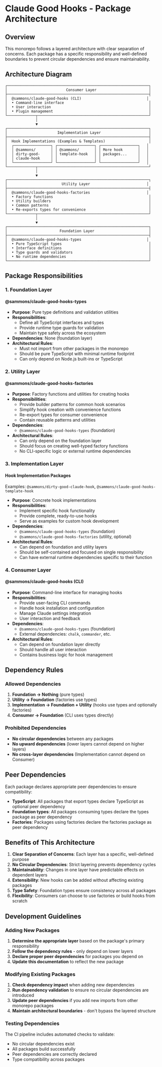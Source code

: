 # Claude Good Hooks - Package Architecture

## Overview

This monorepo follows a layered architecture with clear separation of concerns. Each package has a specific responsibility and well-defined boundaries to prevent circular dependencies and ensure maintainability.

## Architecture Diagram

```
┌─────────────────────────────────────────────────────────────────┐
│                           Consumer Layer                        │
├─────────────────────────────────────────────────────────────────┤
│  @sammons/claude-good-hooks (CLI)                              │
│  • Command-line interface                                       │
│  • User interaction                                             │
│  • Plugin management                                            │
└─────────────┬───────────────────────────────────────────────────┘
              │
              ▼
┌─────────────────────────────────────────────────────────────────┐
│                       Implementation Layer                      │
├─────────────────────────────────────────────────────────────────┤
│  Hook Implementations (Examples & Templates)                    │
│  ┌─────────────────┐ ┌─────────────────┐ ┌─────────────────┐   │
│  │ @sammons/       │ │ @sammons/       │ │ More hook       │   │
│  │ dirty-good-     │ │ template-hook   │ │ packages...     │   │
│  │ claude-hook     │ │                 │ │                 │   │
│  └─────────────────┘ └─────────────────┘ └─────────────────┘   │
└─────────────┬───────────────────────────────────────────────────┘
              │
              ▼
┌─────────────────────────────────────────────────────────────────┐
│                         Utility Layer                          │
├─────────────────────────────────────────────────────────────────┤
│  @sammons/claude-good-hooks-factories                          │
│  • Factory functions                                            │
│  • Utility builders                                             │
│  • Common patterns                                              │
│  • Re-exports types for convenience                             │
└─────────────┬───────────────────────────────────────────────────┘
              │
              ▼
┌─────────────────────────────────────────────────────────────────┐
│                        Foundation Layer                         │
├─────────────────────────────────────────────────────────────────┤
│  @sammons/claude-good-hooks-types                              │
│  • Pure TypeScript types                                        │
│  • Interface definitions                                        │
│  • Type guards and validators                                   │
│  • No runtime dependencies                                      │
└─────────────────────────────────────────────────────────────────┘
```

## Package Responsibilities

### 1. Foundation Layer

#### @sammons/claude-good-hooks-types
- **Purpose**: Pure type definitions and validation utilities
- **Responsibilities**:
  - Define all TypeScript interfaces and types
  - Provide runtime type guards for validation
  - Maintain type safety across the ecosystem
- **Dependencies**: None (foundation layer)
- **Architectural Rules**:
  - Must not import from other packages in the monorepo
  - Should be pure TypeScript with minimal runtime footprint
  - Can only depend on Node.js built-ins or TypeScript

### 2. Utility Layer

#### @sammons/claude-good-hooks-factories  
- **Purpose**: Factory functions and utilities for creating hooks
- **Responsibilities**:
  - Provide builder patterns for common hook scenarios
  - Simplify hook creation with convenience functions
  - Re-export types for consumer convenience
  - Contain reusable patterns and utilities
- **Dependencies**: 
  - `@sammons/claude-good-hooks-types` (foundation)
- **Architectural Rules**:
  - Can only depend on the foundation layer
  - Should focus on creating well-typed factory functions
  - No CLI-specific logic or external runtime dependencies

### 3. Implementation Layer

#### Hook Implementation Packages
Examples: `@sammons/dirty-good-claude-hook`, `@sammons/claude-good-hooks-template-hook`

- **Purpose**: Concrete hook implementations
- **Responsibilities**:
  - Implement specific hook functionality
  - Provide complete, ready-to-use hooks
  - Serve as examples for custom hook development
- **Dependencies**: 
  - `@sammons/claude-good-hooks-types` (foundation)
  - `@sammons/claude-good-hooks-factories` (utility, optional)
- **Architectural Rules**:
  - Can depend on foundation and utility layers
  - Should be self-contained and focused on single responsibility
  - Can have external runtime dependencies specific to their function

### 4. Consumer Layer

#### @sammons/claude-good-hooks (CLI)
- **Purpose**: Command-line interface for managing hooks
- **Responsibilities**:
  - Provide user-facing CLI commands
  - Handle hook installation and configuration
  - Manage Claude settings integration
  - User interaction and feedback
- **Dependencies**: 
  - `@sammons/claude-good-hooks-types` (foundation)
  - External dependencies: `chalk`, `commander`, etc.
- **Architectural Rules**:
  - Can depend on foundation layer directly
  - Should handle all user interaction
  - Contains business logic for hook management

## Dependency Rules

### Allowed Dependencies

1. **Foundation → Nothing** (pure types)
2. **Utility → Foundation** (factories use types)
3. **Implementation → Foundation + Utility** (hooks use types and optionally factories)  
4. **Consumer → Foundation** (CLI uses types directly)

### Prohibited Dependencies

- **No circular dependencies** between any packages
- **No upward dependencies** (lower layers cannot depend on higher layers)
- **No cross-layer dependencies** (Implementation cannot depend on Consumer)

## Peer Dependencies

Each package declares appropriate peer dependencies to ensure compatibility:

- **TypeScript**: All packages that export types declare TypeScript as optional peer dependency
- **Foundation types**: All packages consuming types declare the types package as peer dependency
- **Factories**: Packages using factories declare the factories package as peer dependency

## Benefits of This Architecture

1. **Clear Separation of Concerns**: Each layer has a specific, well-defined purpose
2. **No Circular Dependencies**: Strict layering prevents dependency cycles
3. **Maintainability**: Changes in one layer have predictable effects on dependent layers
4. **Extensibility**: New hooks can be added without affecting existing packages
5. **Type Safety**: Foundation types ensure consistency across all packages
6. **Flexibility**: Consumers can choose to use factories or build hooks from scratch

## Development Guidelines

### Adding New Packages

1. **Determine the appropriate layer** based on the package's primary responsibility
2. **Follow the dependency rules** - only depend on lower layers
3. **Declare proper peer dependencies** for packages you depend on
4. **Update this documentation** to reflect the new package

### Modifying Existing Packages

1. **Check dependency impact** when adding new dependencies
2. **Run dependency validation** to ensure no circular dependencies are introduced
3. **Update peer dependencies** if you add new imports from other monorepo packages
4. **Maintain architectural boundaries** - don't bypass the layered structure

### Testing Dependencies

The CI pipeline includes automated checks to validate:
- No circular dependencies exist
- All packages build successfully
- Peer dependencies are correctly declared
- Type compatibility across packages
